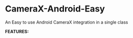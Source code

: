# CameraX-Android-Easy
An Easy to use Android CameraX integration in a single class 

<b> FEATURES: </b>
